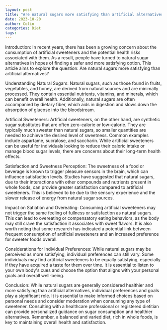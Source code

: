 ```yaml
---
layout: post
title: "Are natural sugars more satisfying than artificial alternatives?"
date: 2023-10-20
author: Colin
categories: Diet
tags: 
---
```


Introduction:
In recent years, there has been a growing concern about the consumption of artificial sweeteners and the potential health risks associated with them. As a result, people have turned to natural sugar alternatives in hopes of finding a safer and more satisfying option. This article aims to explore the question: Are natural sugars more satisfying than artificial alternatives?

Understanding Natural Sugars:
Natural sugars, such as those found in fruits, vegetables, and honey, are derived from natural sources and are minimally processed. They contain essential nutrients, vitamins, and minerals, which can benefit overall health. Additionally, natural sugars are often accompanied by dietary fiber, which aids in digestion and slows down the absorption of glucose into the bloodstream.

Artificial Sweeteners:
Artificial sweeteners, on the other hand, are synthetic sugar substitutes that are often zero-calorie or low-calorie. They are typically much sweeter than natural sugars, so smaller quantities are needed to achieve the desired level of sweetness. Common examples include aspartame, sucralose, and saccharin. While artificial sweeteners can be useful for individuals looking to reduce their caloric intake or manage blood sugar levels, there are concerns about their long-term health effects.

Satisfaction and Sweetness Perception:
The sweetness of a food or beverage is known to trigger pleasure sensors in the brain, which can influence satisfaction levels. Studies have suggested that natural sugars, due to their interactions with other compounds and nutrients present in whole foods, can provide greater satisfaction compared to artificial sweeteners. This is believed to be due to the sensory experience and the slower release of energy from natural sugar sources.

Impact on Satiation and Overeating:
Consuming artificial sweeteners may not trigger the same feeling of fullness or satisfaction as natural sugars. This can lead to overeating or compensatory eating behaviors, as the body may still crave the satisfaction it associates with sweet flavors. It is also worth noting that some research has indicated a potential link between frequent consumption of artificial sweeteners and an increased preference for sweeter foods overall.

Considerations for Individual Preferences:
While natural sugars may be perceived as more satisfying, individual preferences can still vary. Some individuals may find artificial sweeteners to be equally satisfying, especially if they have acquired a taste for them over time. It is essential to listen to your own body's cues and choose the option that aligns with your personal goals and overall well-being.

Conclusion:
While natural sugars are generally considered healthier and more satisfying than artificial alternatives, individual preferences and goals play a significant role. It is essential to make informed choices based on personal needs and consider moderation when consuming any type of sweetener. Consulting with a healthcare professional or registered dietitian can provide personalized guidance on sugar consumption and healthier alternatives. Remember, a balanced and varied diet, rich in whole foods, is key to maintaining overall health and satisfaction.